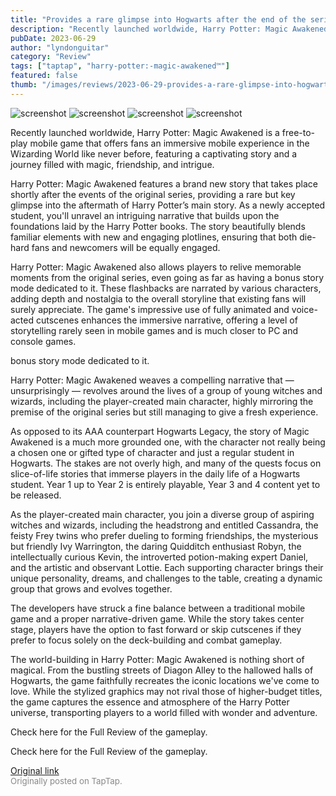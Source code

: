 ```yaml
---
title: "Provides a rare glimpse into Hogwarts after the end of the series | Harry Potter: Magic Awakened"
description: "Recently launched worldwide, Harry Potter: Magic Awakened is a free-to-play mobile game that offers fans an immersive mobile experience in the Wizarding World like never before, featuring a captivating story and a journey filled with magic, friendship, and intrigue."
pubDate: 2023-06-29
author: "lyndonguitar"
category: "Review"
tags: ["taptap", "harry-potter:-magic-awakened™"]
featured: false
thumb: "/images/reviews/2023-06-29-provides-a-rare-glimpse-into-hogwarts-after-the-end-of-the-series--harry-potter-magic-awa-0.avif"
---
```


<div class="gallery">
  <img src="/images/reviews/2023-06-29-provides-a-rare-glimpse-into-hogwarts-after-the-end-of-the-series--harry-potter-magic-awa-0.avif" alt="screenshot" />
  <img src="/images/reviews/2023-06-29-provides-a-rare-glimpse-into-hogwarts-after-the-end-of-the-series--harry-potter-magic-awa-1.avif" alt="screenshot" />
  <img src="/images/reviews/2023-06-29-provides-a-rare-glimpse-into-hogwarts-after-the-end-of-the-series--harry-potter-magic-awa-2.avif" alt="screenshot" />
  <img src="/images/reviews/2023-06-29-provides-a-rare-glimpse-into-hogwarts-after-the-end-of-the-series--harry-potter-magic-awa-3.avif" alt="screenshot" />
</div>

Recently launched worldwide, Harry Potter: Magic Awakened is a free-to-play mobile game that offers fans an immersive mobile experience in the Wizarding World like never before, featuring a captivating story and a journey filled with magic, friendship, and intrigue.

Harry Potter: Magic Awakened features a brand new story that takes place shortly after the events of the original series, providing a rare but key glimpse into the aftermath of Harry Potter’s main story. As a newly accepted student, you'll unravel an intriguing narrative that builds upon the foundations laid by the Harry Potter books. The story beautifully blends familiar elements with new and engaging plotlines, ensuring that both die-hard fans and newcomers will be equally engaged.

Harry Potter: Magic Awakened also allows players to relive memorable moments from the original series, even going as far as having a bonus story mode dedicated to it. These flashbacks are narrated by various characters, adding depth and nostalgia to the overall storyline that existing fans will surely appreciate. The game's impressive use of fully animated and voice-acted cutscenes enhances the immersive narrative, offering a level of storytelling rarely seen in mobile games and is much closer to PC and console games.

bonus story mode dedicated to it.

Harry Potter: Magic Awakened weaves a compelling narrative that — unsurprisingly — revolves around the lives of a group of young witches and wizards, including the player-created main character, highly mirroring the premise of the original series but still managing to give a fresh experience.

As opposed to its AAA counterpart Hogwarts Legacy, the story of Magic Awakened is a much more grounded one, with the character not really being a chosen one or gifted type of character and just a regular student in Hogwarts.  The stakes are not overly high, and many of the quests focus on slice-of-life stories that immerse players in the daily life of a Hogwarts student. Year 1 up to Year 2 is entirely playable, Year 3 and 4 content yet to be released.

As the player-created main character, you join a diverse group of aspiring witches and wizards, including the headstrong and entitled Cassandra, the feisty Frey twins who prefer dueling to forming friendships, the mysterious but friendly Ivy Warrington, the daring Quidditch enthusiast Robyn, the intellectually curious Kevin, the introverted potion-making expert Daniel, and the artistic and observant Lottie. Each supporting character brings their unique personality, dreams, and challenges to the table, creating a dynamic group that grows and evolves together.

The developers have struck a fine balance between a traditional mobile game and a proper narrative-driven game. While the story takes center stage, players have the option to fast forward or skip cutscenes if they prefer to focus solely on the deck-building and combat gameplay.

The world-building in Harry Potter: Magic Awakened is nothing short of magical. From the bustling streets of Diagon Alley to the hallowed halls of Hogwarts, the game faithfully recreates the iconic locations we've come to love. While the stylized graphics may not rival those of higher-budget titles, the game captures the essence and atmosphere of the Harry Potter universe, transporting players to a world filled with wonder and adventure.

Check here for the Full Review of the gameplay.

Check here for the Full Review of the gameplay.

[Original link](https://www.taptap.io/post/5924851)<br><span style="font-size: 0.95em; color: #888;">Originally posted on TapTap.</span>
